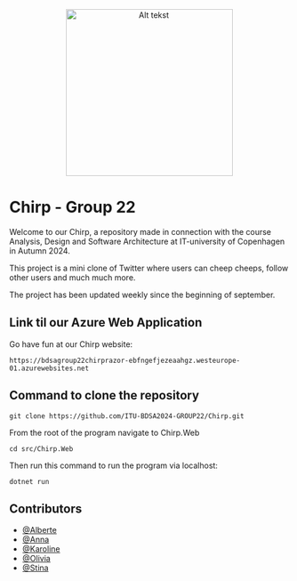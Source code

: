 <div align="center">
<img src="https://github.com/user-attachments/assets/8bb9314b-104c-4f3b-8929-00e593fcf654" alt="Alt tekst" width="300" />
</div>

# Chirp - Group 22
Welcome to our Chirp, a repository made in connection with the course Analysis, Design and Software Architecture at IT-university of Copenhagen in Autumn 2024.

This project is a mini clone of Twitter where users can cheep cheeps, follow other users and much much more.

The project has been updated weekly since the beginning of september.


## Link til our Azure Web Application
Go have fun at our Chirp website:
```
https://bdsagroup22chirprazor-ebfngefjezeaahgz.westeurope-01.azurewebsites.net
```

## Command to clone the repository
```
git clone https://github.com/ITU-BDSA2024-GROUP22/Chirp.git
```

From the root of the program navigate to Chirp.Web 
```
cd src/Chirp.Web
```

Then run this command to run the program via localhost:
```
dotnet run
```

## Contributors
 - [@Alberte](https://github.com/AVNBuelow)
 - [@Anna](https://github.com/anypitu)
 - [@Karoline](https://github.com/karokamp)
 - [@Olivia](https://github.com/Olivia-Brophy)
 - [@Stina](https://github.com/StinaKnudsen)
